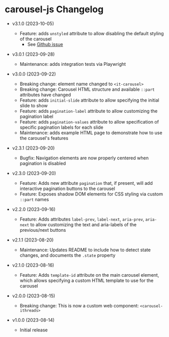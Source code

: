 # carousel-js Changelog

  - v3.1.0 (2023-10-05)
    - Feature: adds `unstyled` attribute to allow disabling the default styling of the carousel
      - See [Github issue](https://github.com/kpander/carousel-js/issues/15)

  - v3.0.1 (2023-09-28)
    - Maintenance: adds integration tests via Playwright

  - v3.0.0 (2023-09-22)
    - Breaking change: element name changed to `<it-carousel>`
    - Breaking change: Carousel HTML structure and available `::part` attributes have changed
    - Feature: adds `initial-slide` attribute to allow specifying the initial slide to show
    - Feature: adds `pagination-label` attribute to allow customizing the pagination label
    - Feature: adds `pagination-values` attribute to allow specification of specific pagination labels for each slide
    - Maintenance: adds example HTML page to demonstrate how to use the carousel's features

  - v2.3.1 (2023-09-20)
    - Bugfix: Navigation elements are now properly centered when pagination is disabled

  - v2.3.0 (2023-09-20)
    - Feature: Adds new attribute `pagination` that, if present, will add interactive pagination buttons to the carousel
    - Feature: Exposes shadow DOM elements for CSS styling via custom `::part` names

  - v2.2.0 (2023-09-16)
    - Feature: Adds attributes `label-prev`, `label-next`, `aria-prev`, `aria-next` to allow customizing the text and aria-labels of the previous/next buttons

  - v2.1.1 (2023-08-20)
    - Maintenance: Updates README to include how to detect state changes, and documents the `.state` property

  - v2.1.0 (2023-08-16)
    - Feature: Adds `template-id` attribute on the main carousel element, which allows specifying a custom HTML template to use for the carousel

  - v2.0.0 (2023-08-15)
    - Breaking change: This is now a custom web component: `<carousel-ithreads>`

  - v1.0.0 (2023-08-14)
    - Initial release
